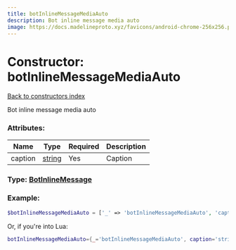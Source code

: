 ```yaml
---
title: botInlineMessageMediaAuto
description: Bot inline message media auto
image: https://docs.madelineproto.xyz/favicons/android-chrome-256x256.png
---
```

# Constructor: botInlineMessageMediaAuto  
[Back to constructors index](index.md)



Bot inline message media auto

### Attributes:

| Name     |    Type       | Required | Description |
|----------|---------------|----------|-------------|
|caption|[string](../types/string.md) | Yes|Caption|



### Type: [BotInlineMessage](../types/BotInlineMessage.md)


### Example:

```php
$botInlineMessageMediaAuto = ['_' => 'botInlineMessageMediaAuto', 'caption' => 'string'];
```  


Or, if you're into Lua:

```lua
botInlineMessageMediaAuto={_='botInlineMessageMediaAuto', caption='string'}

```


